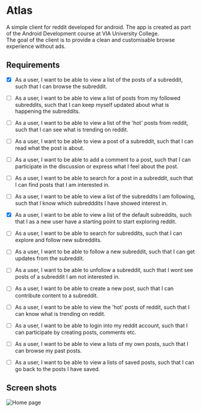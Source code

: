# Atlas
A simple client for reddit developed for android. The app is created as part of the Android Development course at VIA University College. <br/>
The goal of the client is to provide a clean and customisable browse experience without ads. 

## Requirements

- [x] As a user, I want to be able to view a list of the posts of a subreddit, such that I can browse the subreddit.
- [ ] As a user, I want to be able to view a list of posts from my followed subreddits, such that I can keep myself updated about what is happening the subreddits.
- [ ] As a user, I want to be able to view a list of the 'hot' posts from reddit, such that I can see what is trending on reddit.   
- [ ] As a user, I want to be able to view a post of a subreddit, such that I can read what the post is about. 
- [ ] As a user, I want to be able to add a comment to a post, such that I can participate in the discussion or express what I feel about the post.
- [ ] As a user, I want to be able to search for a post in a subreddit, such that I can find posts that I am interested in.   
- [ ] As a user, I want to be able to view a list of the subreddits I am following, such that I know which subredddits I have showed interest in. 
- [x] As a user, I want to be able to view a list of the default subreddits, such that I as a new user have a starting point to start exploring reddit. 
- [ ] As a user, I want to be able to search for subreddits, such that I can explore and follow new subreddits. 
- [ ] As a user, I want to be able to follow a new subreddit, such that I can get updates from the subreddit. 
- [ ] As a user, I want to be able to unfollow a subreddit, such that I wont see posts of a subreddit I am not interested in. 
- [ ] As a user, I want to be able to create a new post, such that I can contribute content to a subreddit. 
- [ ] As a user, I want to be able to view the 'hot' posts of reddit, such that I can know what is trending on reddit.
- [ ] As a user, I want to be able to login into my reddit account, such that I can participate by creating posts, comments etc.
- [ ] As a user, I want to be able to view a lists of my own posts, such that I can browse my past posts. 
- [ ] As a user, I want to be able to view a lists of saved posts, such that I can go back to the posts I have saved. 



## Screen shots

![Home page](https://i.postimg.cc/VvW59w1N/atlas-subreddit-view.png)
